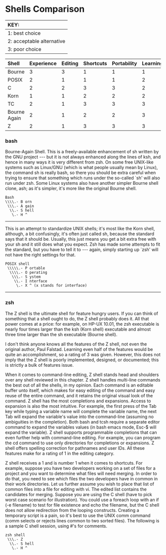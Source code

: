 
Shells Comparison
=================

|KEY:     |
|:--------|
|1: best choice
|2: acceptable alternative
|3: poor choice


|  Shell      | Experience |   Editing   |  Shortcuts    | Portability |   Learning       |
|:------------|:-----------|:------------|:--------------|:------------|:-----------------|
|Bourne       |	3	   |	3	 |    1 	 | 	1      | 	 1	  |
|POSIX 	      |	2	   |	1	 |    1 	 | 	1      | 	 2	  |
|C	      |	2	   |	2	 |    3 	 | 	3      | 	 2	  |
|Korn  	      |	1	   |	1	 |    2 	 | 	2      | 	 2	  |
|TC    	      |	2	   |	1	 |    3 	 | 	3      | 	 3	  |
|Bourne Again |	2	   |	1	 |    2 	 | 	2      | 	 3	  |
|Z	      |	2	   |	1	 |    3 	 | 	3      | 	 3	  |



### bash
Bourne-Again Shell. This is a freely-available enhancement of sh written by the GNU project --- but it is not always enhanced along the lines of ksh, and hence in many ways it is very different from zsh. On some free UNIX-like systems such as Linux/GNU (which is what people usually mean by Linux), the command sh is really bash, so there you should be extra careful when trying to ensure that something which runs under the so-called `sh' will also run under zsh. Some Linux systems also have another simpler Bourne shell clone, ash; as it's simpler, it's more like the original Bourne shell.

```
Bash
\\\\.- B orn
 \\\.- A gain
  \\.- S hell
   \.- H ^
```

-----------------------------------------------------------------------------------------------------------

This is an attempt to standardize UNIX shells; it's most like the Korn shell, although, a bit confusingly, it's often just called sh, because the standard says that it should be. Usually, this just means you get a bit extra free with your sh and it still does what you expect. Zsh has made some attempts to fit the standard, but you have to tell it to --- again, simply starting up `zsh' will not have the right settings for that.

``` 
POSIX shell
 \\\\\.- P ortable
  \\\\.- O perating
   \\\.- S ystem
    \\.- I nterface
     \.- X ^ (x stands for interface)
```

-----------------------------------------------------------------------------------------------------------

### zsh

The Z shell is the ultimate shell for feature hungry users. If you can think of something that a shell ought to do, the Z shell probably does it. All that power comes at a price: for example, on HP-UX 10.01, the zsh executable is nearly four times larger than the ksh (Korn shell) executable and almost three time larger than the sh executable (Bourne shell).

I don't think anyone knows all the features of the Z shell, not even the original author, Paul Falstad. Learning even half of the features would be quite an accomplishment, so a rating of 3 was given. However, this does not imply that the Z shell is poorly implemented, designed, or documented; this is strictly a bulk of features issue.

When it comes to command-line editing, Z shell stands head and shoulders over any shell reviewed in this chapter. Z shell handles multi-line commands the best out of all the shells, in my opinion. Each command is an editable buffer unto itself, which makes for easy editing of the command and easy reuse of the entire command, and it retains the original visual look of the command. Z shell has the most completions and expansions. Access to expansion is also the most intuitive. For example, the first press of the Tab key while typing a variable name will complete the variable name, the next Tab will expand the variable's value into the command-line (assuming no ambiguities in the completion). Both bash and tcsh require a separate editor command to expand the variables values (in bash emacs mode, Esc-$ will expand the variable). Z shell supports programmable completions that can even further help with command-line editing. For example, you can program the cd command to use only directories for completions or expansions. Z shell offers spelling correction for pathnames and user IDs. All these features make for a rating of 1 in the editing category.

Z shell receives a 1 and is number 1 when it comes to shortcuts. For example, suppose you have two developers working on a set of files for a project and you want to determine what files will need merging. In order to do that, you need to see which files the two developers have in common in their work directories. Let us further assume you wish to place that list of common files into a file for editing with vi. The edited list contains the candidates for merging. Suppose you are using the C shell (have to pick worst case scenario for illustration). You could use a foreach loop with an if (-e filename) to test for file existence and echo the filename, but the C shell does not allow redirection from the looping constructs. Creating a temporary script is a pain, so it's best to use the UNIX comm command (comm selects or rejects lines common to two sorted files). The following is a sample C shell session, using #'s for comments.


```
zsh shell 
 \\\.- Z
  \\.- S hell
   \.- H ^
```
